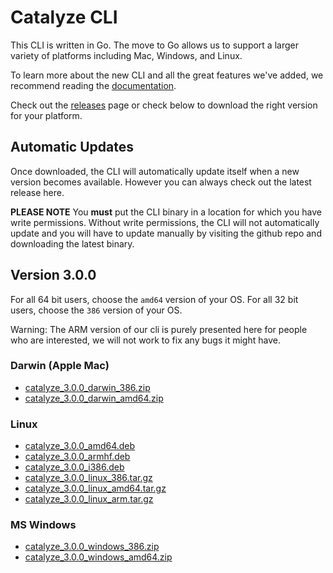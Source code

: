 # Catalyze CLI

This CLI is written in Go. The move to Go allows us to support a larger variety of platforms including Mac, Windows, and Linux.

To learn more about the new CLI and all the great features we've added, we recommend reading the [documentation](https://resources.catalyze.io/paas/paas-cli-reference/).

Check out the [releases](https://github.com/catalyzeio/cli/releases) page or check below to download the right version for your platform.

## Automatic Updates

Once downloaded, the CLI will automatically update itself when a new version becomes available. However you can always check out the latest release here.

**PLEASE NOTE** You **must** put the CLI binary in a location for which you have write permissions. Without write permissions, the CLI will not automatically update and you will have to update manually by visiting the github repo and downloading the latest binary.

## Version 3.0.0

For all 64 bit users, choose the `amd64` version of your OS. For all 32 bit users, choose the `386` version of your OS.

Warning: The ARM version of our cli is purely presented here for people who are interested, we will not work to fix any bugs it might have.

### Darwin (Apple Mac)

 * [catalyze\_3.0.0\_darwin\_386.zip](https://github.com/catalyzeio/cli/releases/download/3.0.0/catalyze_3.0.0_darwin_386.zip)
 * [catalyze\_3.0.0\_darwin\_amd64.zip](https://github.com/catalyzeio/cli/releases/download/3.0.0/catalyze_3.0.0_darwin_amd64.zip)

### Linux

 * [catalyze\_3.0.0\_amd64.deb](https://github.com/catalyzeio/cli/releases/download/3.0.0/catalyze_3.0.0_amd64.deb)
 * [catalyze\_3.0.0\_armhf.deb](https://github.com/catalyzeio/cli/releases/download/3.0.0/catalyze_3.0.0_armhf.deb)
 * [catalyze\_3.0.0\_i386.deb](https://github.com/catalyzeio/cli/releases/download/3.0.0/catalyze_3.0.0_i386.deb)
 * [catalyze\_3.0.0\_linux\_386.tar.gz](https://github.com/catalyzeio/cli/releases/download/3.0.0/catalyze_3.0.0_linux_386.tar.gz)
 * [catalyze\_3.0.0\_linux\_amd64.tar.gz](https://github.com/catalyzeio/cli/releases/download/3.0.0/catalyze_3.0.0_linux_amd64.tar.gz)
 * [catalyze\_3.0.0\_linux\_arm.tar.gz](https://github.com/catalyzeio/cli/releases/download/3.0.0/catalyze_3.0.0_linux_arm.tar.gz)

### MS Windows

 * [catalyze\_3.0.0\_windows\_386.zip](https://github.com/catalyzeio/cli/releases/download/3.0.0/catalyze_3.0.0_windows_386.zip)
 * [catalyze\_3.0.0\_windows\_amd64.zip](https://github.com/catalyzeio/cli/releases/download/3.0.0/catalyze_3.0.0_windows_amd64.zip)
